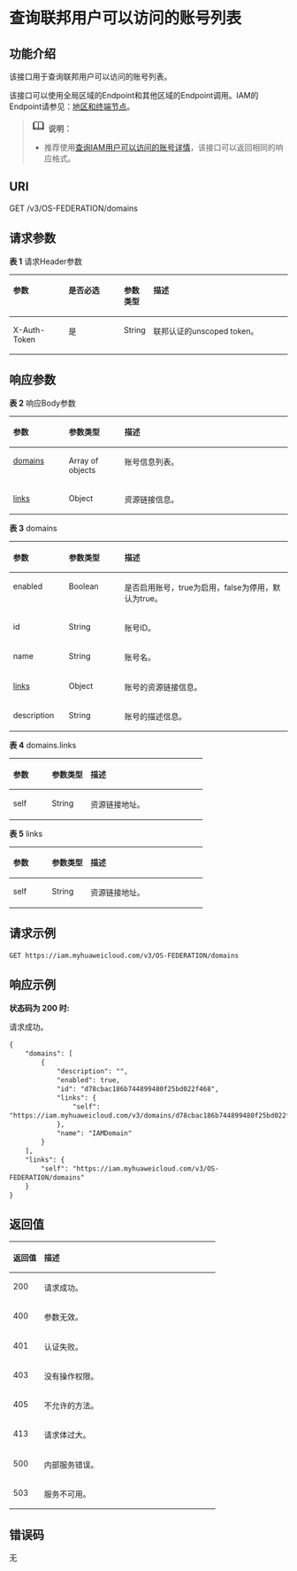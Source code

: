 # 查询联邦用户可以访问的账号列表<a name="zh-cn_topic_0057845596"></a>

## 功能介绍<a name="zh-cn_topic_0224276644_section585735715517"></a>

该接口用于查询联邦用户可以访问的账号列表。

该接口可以使用全局区域的Endpoint和其他区域的Endpoint调用。IAM的Endpoint请参见：[地区和终端节点](https://developer.huaweicloud.com/endpoint?IAM)。

>![](public_sys-resources/icon-note.gif) **说明：**   
>-   推荐使用[查询IAM用户可以访问的账号详情](查询IAM用户可以访问的账号详情.md)，该接口可以返回相同的响应格式。  

## URI<a name="zh-cn_topic_0224276644_section08811457155120"></a>

GET /v3/OS-FEDERATION/domains

## 请求参数<a name="zh-cn_topic_0224276644_section688265725112"></a>

**表 1**  请求Header参数

<a name="zh-cn_topic_0224276644_HeaderParameter"></a>
<table><thead align="left"><tr id="zh-cn_topic_0224276644_row88841357125118"><th class="cellrowborder" valign="top" width="20%" id="mcps1.2.5.1.1"><p id="zh-cn_topic_0224276644_p1088575785119"><a name="zh-cn_topic_0224276644_p1088575785119"></a><a name="zh-cn_topic_0224276644_p1088575785119"></a>参数</p>
</th>
<th class="cellrowborder" valign="top" width="20%" id="mcps1.2.5.1.2"><p id="zh-cn_topic_0224276644_p1088625775112"><a name="zh-cn_topic_0224276644_p1088625775112"></a><a name="zh-cn_topic_0224276644_p1088625775112"></a>是否必选</p>
</th>
<th class="cellrowborder" valign="top" width="10%" id="mcps1.2.5.1.3"><p id="zh-cn_topic_0224276644_p48873577518"><a name="zh-cn_topic_0224276644_p48873577518"></a><a name="zh-cn_topic_0224276644_p48873577518"></a>参数类型</p>
</th>
<th class="cellrowborder" valign="top" width="50%" id="mcps1.2.5.1.4"><p id="zh-cn_topic_0224276644_p1888835712510"><a name="zh-cn_topic_0224276644_p1888835712510"></a><a name="zh-cn_topic_0224276644_p1888835712510"></a>描述</p>
</th>
</tr>
</thead>
<tbody><tr id="zh-cn_topic_0224276644_row1288410575514"><td class="cellrowborder" valign="top" width="20%" headers="mcps1.2.5.1.1 "><p id="zh-cn_topic_0224276644_p188891257135114"><a name="zh-cn_topic_0224276644_p188891257135114"></a><a name="zh-cn_topic_0224276644_p188891257135114"></a>X-Auth-Token</p>
</td>
<td class="cellrowborder" valign="top" width="20%" headers="mcps1.2.5.1.2 "><p id="zh-cn_topic_0224276644_p17890185713515"><a name="zh-cn_topic_0224276644_p17890185713515"></a><a name="zh-cn_topic_0224276644_p17890185713515"></a>是</p>
</td>
<td class="cellrowborder" valign="top" width="10%" headers="mcps1.2.5.1.3 "><p id="zh-cn_topic_0224276644_p78902057165119"><a name="zh-cn_topic_0224276644_p78902057165119"></a><a name="zh-cn_topic_0224276644_p78902057165119"></a>String</p>
</td>
<td class="cellrowborder" valign="top" width="50%" headers="mcps1.2.5.1.4 "><p id="zh-cn_topic_0224276644_p1389115775119"><a name="zh-cn_topic_0224276644_p1389115775119"></a><a name="zh-cn_topic_0224276644_p1389115775119"></a>联邦认证的unscoped token。</p>
</td>
</tr>
</tbody>
</table>

## 响应参数<a name="zh-cn_topic_0224276644_section178923570514"></a>

**表 2**  响应Body参数

<a name="zh-cn_topic_0224276644_zh-cn_topic_0221482482_responseParameter"></a>
<table><thead align="left"><tr id="zh-cn_topic_0224276644_zh-cn_topic_0221482482_row9163335134015"><th class="cellrowborder" valign="top" width="20%" id="mcps1.2.4.1.1"><p id="zh-cn_topic_0224276644_zh-cn_topic_0221482482_p716493574011"><a name="zh-cn_topic_0224276644_zh-cn_topic_0221482482_p716493574011"></a><a name="zh-cn_topic_0224276644_zh-cn_topic_0221482482_p716493574011"></a>参数</p>
</th>
<th class="cellrowborder" valign="top" width="20%" id="mcps1.2.4.1.2"><p id="zh-cn_topic_0224276644_zh-cn_topic_0221482482_p2164173518402"><a name="zh-cn_topic_0224276644_zh-cn_topic_0221482482_p2164173518402"></a><a name="zh-cn_topic_0224276644_zh-cn_topic_0221482482_p2164173518402"></a>参数类型</p>
</th>
<th class="cellrowborder" valign="top" width="60%" id="mcps1.2.4.1.3"><p id="zh-cn_topic_0224276644_zh-cn_topic_0221482482_p10164103514012"><a name="zh-cn_topic_0224276644_zh-cn_topic_0221482482_p10164103514012"></a><a name="zh-cn_topic_0224276644_zh-cn_topic_0221482482_p10164103514012"></a>描述</p>
</th>
</tr>
</thead>
<tbody><tr id="zh-cn_topic_0224276644_zh-cn_topic_0221482482_row141631435154012"><td class="cellrowborder" valign="top" width="20%" headers="mcps1.2.4.1.1 "><p id="zh-cn_topic_0224276644_zh-cn_topic_0221482482_p1116543514018"><a name="zh-cn_topic_0224276644_zh-cn_topic_0221482482_p1116543514018"></a><a name="zh-cn_topic_0224276644_zh-cn_topic_0221482482_p1116543514018"></a><a href="#zh-cn_topic_0224276644_zh-cn_topic_0221482482_response_Rs71DomainsArritem">domains</a></p>
</td>
<td class="cellrowborder" valign="top" width="20%" headers="mcps1.2.4.1.2 "><p id="zh-cn_topic_0224276644_zh-cn_topic_0221482482_p616553534020"><a name="zh-cn_topic_0224276644_zh-cn_topic_0221482482_p616553534020"></a><a name="zh-cn_topic_0224276644_zh-cn_topic_0221482482_p616553534020"></a>Array of objects</p>
</td>
<td class="cellrowborder" valign="top" width="60%" headers="mcps1.2.4.1.3 "><p id="zh-cn_topic_0224276644_zh-cn_topic_0221482482_p17166113514402"><a name="zh-cn_topic_0224276644_zh-cn_topic_0221482482_p17166113514402"></a><a name="zh-cn_topic_0224276644_zh-cn_topic_0221482482_p17166113514402"></a>账号信息列表。</p>
</td>
</tr>
<tr id="zh-cn_topic_0224276644_zh-cn_topic_0221482482_row18163035124015"><td class="cellrowborder" valign="top" width="20%" headers="mcps1.2.4.1.1 "><p id="zh-cn_topic_0224276644_zh-cn_topic_0221482482_p11669350403"><a name="zh-cn_topic_0224276644_zh-cn_topic_0221482482_p11669350403"></a><a name="zh-cn_topic_0224276644_zh-cn_topic_0221482482_p11669350403"></a><a href="#zh-cn_topic_0224276644_zh-cn_topic_0221482482_response_Rs71Links">links</a></p>
</td>
<td class="cellrowborder" valign="top" width="20%" headers="mcps1.2.4.1.2 "><p id="zh-cn_topic_0224276644_zh-cn_topic_0221482482_p101671335124017"><a name="zh-cn_topic_0224276644_zh-cn_topic_0221482482_p101671335124017"></a><a name="zh-cn_topic_0224276644_zh-cn_topic_0221482482_p101671335124017"></a>Object</p>
</td>
<td class="cellrowborder" valign="top" width="60%" headers="mcps1.2.4.1.3 "><p id="zh-cn_topic_0224276644_zh-cn_topic_0221482482_p116753514407"><a name="zh-cn_topic_0224276644_zh-cn_topic_0221482482_p116753514407"></a><a name="zh-cn_topic_0224276644_zh-cn_topic_0221482482_p116753514407"></a>资源链接信息。</p>
</td>
</tr>
</tbody>
</table>

**表 3**  domains

<a name="zh-cn_topic_0224276644_zh-cn_topic_0221482482_response_Rs71DomainsArritem"></a>
<table><thead align="left"><tr id="zh-cn_topic_0224276644_zh-cn_topic_0221482482_row101682353406"><th class="cellrowborder" valign="top" width="20%" id="mcps1.2.4.1.1"><p id="zh-cn_topic_0224276644_zh-cn_topic_0221482482_p1316919352402"><a name="zh-cn_topic_0224276644_zh-cn_topic_0221482482_p1316919352402"></a><a name="zh-cn_topic_0224276644_zh-cn_topic_0221482482_p1316919352402"></a>参数</p>
</th>
<th class="cellrowborder" valign="top" width="20%" id="mcps1.2.4.1.2"><p id="zh-cn_topic_0224276644_zh-cn_topic_0221482482_p1416933504015"><a name="zh-cn_topic_0224276644_zh-cn_topic_0221482482_p1416933504015"></a><a name="zh-cn_topic_0224276644_zh-cn_topic_0221482482_p1416933504015"></a>参数类型</p>
</th>
<th class="cellrowborder" valign="top" width="60%" id="mcps1.2.4.1.3"><p id="zh-cn_topic_0224276644_zh-cn_topic_0221482482_p1517043554017"><a name="zh-cn_topic_0224276644_zh-cn_topic_0221482482_p1517043554017"></a><a name="zh-cn_topic_0224276644_zh-cn_topic_0221482482_p1517043554017"></a>描述</p>
</th>
</tr>
</thead>
<tbody><tr id="zh-cn_topic_0224276644_zh-cn_topic_0221482482_row1116813359406"><td class="cellrowborder" valign="top" width="20%" headers="mcps1.2.4.1.1 "><p id="zh-cn_topic_0224276644_zh-cn_topic_0221482482_p617053510402"><a name="zh-cn_topic_0224276644_zh-cn_topic_0221482482_p617053510402"></a><a name="zh-cn_topic_0224276644_zh-cn_topic_0221482482_p617053510402"></a>enabled</p>
</td>
<td class="cellrowborder" valign="top" width="20%" headers="mcps1.2.4.1.2 "><p id="zh-cn_topic_0224276644_zh-cn_topic_0221482482_p617063517408"><a name="zh-cn_topic_0224276644_zh-cn_topic_0221482482_p617063517408"></a><a name="zh-cn_topic_0224276644_zh-cn_topic_0221482482_p617063517408"></a>Boolean</p>
</td>
<td class="cellrowborder" valign="top" width="60%" headers="mcps1.2.4.1.3 "><p id="zh-cn_topic_0224276644_zh-cn_topic_0221482482_p1517119357403"><a name="zh-cn_topic_0224276644_zh-cn_topic_0221482482_p1517119357403"></a><a name="zh-cn_topic_0224276644_zh-cn_topic_0221482482_p1517119357403"></a>是否启用账号，true为启用，false为停用，默认为true。</p>
</td>
</tr>
<tr id="zh-cn_topic_0224276644_zh-cn_topic_0221482482_row111687359407"><td class="cellrowborder" valign="top" width="20%" headers="mcps1.2.4.1.1 "><p id="zh-cn_topic_0224276644_zh-cn_topic_0221482482_p81711735114017"><a name="zh-cn_topic_0224276644_zh-cn_topic_0221482482_p81711735114017"></a><a name="zh-cn_topic_0224276644_zh-cn_topic_0221482482_p81711735114017"></a>id</p>
</td>
<td class="cellrowborder" valign="top" width="20%" headers="mcps1.2.4.1.2 "><p id="zh-cn_topic_0224276644_zh-cn_topic_0221482482_p717243518403"><a name="zh-cn_topic_0224276644_zh-cn_topic_0221482482_p717243518403"></a><a name="zh-cn_topic_0224276644_zh-cn_topic_0221482482_p717243518403"></a>String</p>
</td>
<td class="cellrowborder" valign="top" width="60%" headers="mcps1.2.4.1.3 "><p id="zh-cn_topic_0224276644_zh-cn_topic_0221482482_p1717213534012"><a name="zh-cn_topic_0224276644_zh-cn_topic_0221482482_p1717213534012"></a><a name="zh-cn_topic_0224276644_zh-cn_topic_0221482482_p1717213534012"></a>账号ID。</p>
</td>
</tr>
<tr id="zh-cn_topic_0224276644_zh-cn_topic_0221482482_row316873513408"><td class="cellrowborder" valign="top" width="20%" headers="mcps1.2.4.1.1 "><p id="zh-cn_topic_0224276644_zh-cn_topic_0221482482_p1817320352402"><a name="zh-cn_topic_0224276644_zh-cn_topic_0221482482_p1817320352402"></a><a name="zh-cn_topic_0224276644_zh-cn_topic_0221482482_p1817320352402"></a>name</p>
</td>
<td class="cellrowborder" valign="top" width="20%" headers="mcps1.2.4.1.2 "><p id="zh-cn_topic_0224276644_zh-cn_topic_0221482482_p11731835164011"><a name="zh-cn_topic_0224276644_zh-cn_topic_0221482482_p11731835164011"></a><a name="zh-cn_topic_0224276644_zh-cn_topic_0221482482_p11731835164011"></a>String</p>
</td>
<td class="cellrowborder" valign="top" width="60%" headers="mcps1.2.4.1.3 "><p id="zh-cn_topic_0224276644_zh-cn_topic_0221482482_p141731335194020"><a name="zh-cn_topic_0224276644_zh-cn_topic_0221482482_p141731335194020"></a><a name="zh-cn_topic_0224276644_zh-cn_topic_0221482482_p141731335194020"></a>账号名。</p>
</td>
</tr>
<tr id="zh-cn_topic_0224276644_zh-cn_topic_0221482482_row8168435104018"><td class="cellrowborder" valign="top" width="20%" headers="mcps1.2.4.1.1 "><p id="zh-cn_topic_0224276644_zh-cn_topic_0221482482_p017443584011"><a name="zh-cn_topic_0224276644_zh-cn_topic_0221482482_p017443584011"></a><a name="zh-cn_topic_0224276644_zh-cn_topic_0221482482_p017443584011"></a><a href="#zh-cn_topic_0224276644_zh-cn_topic_0221482482_response_Rs71DomainsArritemLinks">links</a></p>
</td>
<td class="cellrowborder" valign="top" width="20%" headers="mcps1.2.4.1.2 "><p id="zh-cn_topic_0224276644_zh-cn_topic_0221482482_p11741035144019"><a name="zh-cn_topic_0224276644_zh-cn_topic_0221482482_p11741035144019"></a><a name="zh-cn_topic_0224276644_zh-cn_topic_0221482482_p11741035144019"></a>Object</p>
</td>
<td class="cellrowborder" valign="top" width="60%" headers="mcps1.2.4.1.3 "><p id="zh-cn_topic_0224276644_zh-cn_topic_0221482482_p1617563534010"><a name="zh-cn_topic_0224276644_zh-cn_topic_0221482482_p1617563534010"></a><a name="zh-cn_topic_0224276644_zh-cn_topic_0221482482_p1617563534010"></a>账号的资源链接信息。</p>
</td>
</tr>
<tr id="zh-cn_topic_0224276644_zh-cn_topic_0221482482_row1116843512408"><td class="cellrowborder" valign="top" width="20%" headers="mcps1.2.4.1.1 "><p id="zh-cn_topic_0224276644_zh-cn_topic_0221482482_p4175123554019"><a name="zh-cn_topic_0224276644_zh-cn_topic_0221482482_p4175123554019"></a><a name="zh-cn_topic_0224276644_zh-cn_topic_0221482482_p4175123554019"></a>description</p>
</td>
<td class="cellrowborder" valign="top" width="20%" headers="mcps1.2.4.1.2 "><p id="zh-cn_topic_0224276644_zh-cn_topic_0221482482_p1317643514403"><a name="zh-cn_topic_0224276644_zh-cn_topic_0221482482_p1317643514403"></a><a name="zh-cn_topic_0224276644_zh-cn_topic_0221482482_p1317643514403"></a>String</p>
</td>
<td class="cellrowborder" valign="top" width="60%" headers="mcps1.2.4.1.3 "><p id="zh-cn_topic_0224276644_zh-cn_topic_0221482482_p5176635114010"><a name="zh-cn_topic_0224276644_zh-cn_topic_0221482482_p5176635114010"></a><a name="zh-cn_topic_0224276644_zh-cn_topic_0221482482_p5176635114010"></a>账号的描述信息。</p>
</td>
</tr>
</tbody>
</table>

**表 4**  domains.links

<a name="zh-cn_topic_0224276644_zh-cn_topic_0221482482_response_Rs71DomainsArritemLinks"></a>
<table><thead align="left"><tr id="zh-cn_topic_0224276644_zh-cn_topic_0221482482_row14177163518403"><th class="cellrowborder" valign="top" width="20%" id="mcps1.2.4.1.1"><p id="zh-cn_topic_0224276644_zh-cn_topic_0221482482_p11177133544015"><a name="zh-cn_topic_0224276644_zh-cn_topic_0221482482_p11177133544015"></a><a name="zh-cn_topic_0224276644_zh-cn_topic_0221482482_p11177133544015"></a>参数</p>
</th>
<th class="cellrowborder" valign="top" width="20%" id="mcps1.2.4.1.2"><p id="zh-cn_topic_0224276644_zh-cn_topic_0221482482_p2178335174016"><a name="zh-cn_topic_0224276644_zh-cn_topic_0221482482_p2178335174016"></a><a name="zh-cn_topic_0224276644_zh-cn_topic_0221482482_p2178335174016"></a>参数类型</p>
</th>
<th class="cellrowborder" valign="top" width="60%" id="mcps1.2.4.1.3"><p id="zh-cn_topic_0224276644_zh-cn_topic_0221482482_p5178143512405"><a name="zh-cn_topic_0224276644_zh-cn_topic_0221482482_p5178143512405"></a><a name="zh-cn_topic_0224276644_zh-cn_topic_0221482482_p5178143512405"></a>描述</p>
</th>
</tr>
</thead>
<tbody><tr id="zh-cn_topic_0224276644_zh-cn_topic_0221482482_row4177113504012"><td class="cellrowborder" valign="top" width="20%" headers="mcps1.2.4.1.1 "><p id="zh-cn_topic_0224276644_zh-cn_topic_0221482482_p517903520408"><a name="zh-cn_topic_0224276644_zh-cn_topic_0221482482_p517903520408"></a><a name="zh-cn_topic_0224276644_zh-cn_topic_0221482482_p517903520408"></a>self</p>
</td>
<td class="cellrowborder" valign="top" width="20%" headers="mcps1.2.4.1.2 "><p id="zh-cn_topic_0224276644_zh-cn_topic_0221482482_p1017993515404"><a name="zh-cn_topic_0224276644_zh-cn_topic_0221482482_p1017993515404"></a><a name="zh-cn_topic_0224276644_zh-cn_topic_0221482482_p1017993515404"></a>String</p>
</td>
<td class="cellrowborder" valign="top" width="60%" headers="mcps1.2.4.1.3 "><p id="zh-cn_topic_0224276644_zh-cn_topic_0221482482_p9179153584016"><a name="zh-cn_topic_0224276644_zh-cn_topic_0221482482_p9179153584016"></a><a name="zh-cn_topic_0224276644_zh-cn_topic_0221482482_p9179153584016"></a>资源链接地址。</p>
</td>
</tr>
</tbody>
</table>

**表 5**  links

<a name="zh-cn_topic_0224276644_zh-cn_topic_0221482482_response_Rs71Links"></a>
<table><thead align="left"><tr id="zh-cn_topic_0224276644_zh-cn_topic_0221482482_row91801035154016"><th class="cellrowborder" valign="top" width="20%" id="mcps1.2.4.1.1"><p id="zh-cn_topic_0224276644_zh-cn_topic_0221482482_p10181535114014"><a name="zh-cn_topic_0224276644_zh-cn_topic_0221482482_p10181535114014"></a><a name="zh-cn_topic_0224276644_zh-cn_topic_0221482482_p10181535114014"></a>参数</p>
</th>
<th class="cellrowborder" valign="top" width="20%" id="mcps1.2.4.1.2"><p id="zh-cn_topic_0224276644_zh-cn_topic_0221482482_p1618143544012"><a name="zh-cn_topic_0224276644_zh-cn_topic_0221482482_p1618143544012"></a><a name="zh-cn_topic_0224276644_zh-cn_topic_0221482482_p1618143544012"></a>参数类型</p>
</th>
<th class="cellrowborder" valign="top" width="60%" id="mcps1.2.4.1.3"><p id="zh-cn_topic_0224276644_zh-cn_topic_0221482482_p818119352401"><a name="zh-cn_topic_0224276644_zh-cn_topic_0221482482_p818119352401"></a><a name="zh-cn_topic_0224276644_zh-cn_topic_0221482482_p818119352401"></a>描述</p>
</th>
</tr>
</thead>
<tbody><tr id="zh-cn_topic_0224276644_zh-cn_topic_0221482482_row818003514010"><td class="cellrowborder" valign="top" width="20%" headers="mcps1.2.4.1.1 "><p id="zh-cn_topic_0224276644_zh-cn_topic_0221482482_p19182163513407"><a name="zh-cn_topic_0224276644_zh-cn_topic_0221482482_p19182163513407"></a><a name="zh-cn_topic_0224276644_zh-cn_topic_0221482482_p19182163513407"></a>self</p>
</td>
<td class="cellrowborder" valign="top" width="20%" headers="mcps1.2.4.1.2 "><p id="zh-cn_topic_0224276644_zh-cn_topic_0221482482_p41821435174018"><a name="zh-cn_topic_0224276644_zh-cn_topic_0221482482_p41821435174018"></a><a name="zh-cn_topic_0224276644_zh-cn_topic_0221482482_p41821435174018"></a>String</p>
</td>
<td class="cellrowborder" valign="top" width="60%" headers="mcps1.2.4.1.3 "><p id="zh-cn_topic_0224276644_zh-cn_topic_0221482482_p13183133514401"><a name="zh-cn_topic_0224276644_zh-cn_topic_0221482482_p13183133514401"></a><a name="zh-cn_topic_0224276644_zh-cn_topic_0221482482_p13183133514401"></a>资源链接地址。</p>
</td>
</tr>
</tbody>
</table>

## 请求示例<a name="zh-cn_topic_0224276644_section15925205765110"></a>

```
GET https://iam.myhuaweicloud.com/v3/OS-FEDERATION/domains
```

## 响应示例<a name="zh-cn_topic_0224276644_section4926175795114"></a>

**状态码为 200 时:**

请求成功。

```
{
    "domains": [
        {
            "description": "",
            "enabled": true,
            "id": "d78cbac186b744899480f25bd022f468",
            "links": {
                "self": "https://iam.myhuaweicloud.com/v3/domains/d78cbac186b744899480f25bd022f468"
            },
            "name": "IAMDomain"
        }
    ],
    "links": {
        "self": "https://iam.myhuaweicloud.com/v3/OS-FEDERATION/domains"
    }
}
```

## 返回值<a name="zh-cn_topic_0224276644_section1938135718512"></a>

<a name="zh-cn_topic_0224276644_table4332"></a>
<table><thead align="left"><tr id="zh-cn_topic_0224276644_row793918578510"><th class="cellrowborder" valign="top" width="15%" id="mcps1.1.3.1.1"><p id="zh-cn_topic_0224276644_p1494095745119"><a name="zh-cn_topic_0224276644_p1494095745119"></a><a name="zh-cn_topic_0224276644_p1494095745119"></a>返回值</p>
</th>
<th class="cellrowborder" valign="top" width="85%" id="mcps1.1.3.1.2"><p id="zh-cn_topic_0224276644_p8941185735119"><a name="zh-cn_topic_0224276644_p8941185735119"></a><a name="zh-cn_topic_0224276644_p8941185735119"></a>描述</p>
</th>
</tr>
</thead>
<tbody><tr id="zh-cn_topic_0224276644_row193919577510"><td class="cellrowborder" valign="top" width="15%" headers="mcps1.1.3.1.1 "><p id="zh-cn_topic_0224276644_p1894217579513"><a name="zh-cn_topic_0224276644_p1894217579513"></a><a name="zh-cn_topic_0224276644_p1894217579513"></a>200</p>
</td>
<td class="cellrowborder" valign="top" width="85%" headers="mcps1.1.3.1.2 "><p id="zh-cn_topic_0224276644_p694285735120"><a name="zh-cn_topic_0224276644_p694285735120"></a><a name="zh-cn_topic_0224276644_p694285735120"></a>请求成功。</p>
</td>
</tr>
<tr id="zh-cn_topic_0224276644_row994017578511"><td class="cellrowborder" valign="top" width="15%" headers="mcps1.1.3.1.1 "><p id="zh-cn_topic_0224276644_p19943757175115"><a name="zh-cn_topic_0224276644_p19943757175115"></a><a name="zh-cn_topic_0224276644_p19943757175115"></a>400</p>
</td>
<td class="cellrowborder" valign="top" width="85%" headers="mcps1.1.3.1.2 "><p id="zh-cn_topic_0224276644_p9943165719515"><a name="zh-cn_topic_0224276644_p9943165719515"></a><a name="zh-cn_topic_0224276644_p9943165719515"></a>参数无效。</p>
</td>
</tr>
<tr id="zh-cn_topic_0224276644_row1294035718517"><td class="cellrowborder" valign="top" width="15%" headers="mcps1.1.3.1.1 "><p id="zh-cn_topic_0224276644_p13944857125118"><a name="zh-cn_topic_0224276644_p13944857125118"></a><a name="zh-cn_topic_0224276644_p13944857125118"></a>401</p>
</td>
<td class="cellrowborder" valign="top" width="85%" headers="mcps1.1.3.1.2 "><p id="zh-cn_topic_0224276644_p89459573515"><a name="zh-cn_topic_0224276644_p89459573515"></a><a name="zh-cn_topic_0224276644_p89459573515"></a>认证失败。</p>
</td>
</tr>
<tr id="zh-cn_topic_0224276644_row149401957175112"><td class="cellrowborder" valign="top" width="15%" headers="mcps1.1.3.1.1 "><p id="zh-cn_topic_0224276644_p3945185718512"><a name="zh-cn_topic_0224276644_p3945185718512"></a><a name="zh-cn_topic_0224276644_p3945185718512"></a>403</p>
</td>
<td class="cellrowborder" valign="top" width="85%" headers="mcps1.1.3.1.2 "><p id="zh-cn_topic_0224276644_p29467578518"><a name="zh-cn_topic_0224276644_p29467578518"></a><a name="zh-cn_topic_0224276644_p29467578518"></a>没有操作权限。</p>
</td>
</tr>
<tr id="zh-cn_topic_0224276644_row4940165710518"><td class="cellrowborder" valign="top" width="15%" headers="mcps1.1.3.1.1 "><p id="zh-cn_topic_0224276644_p1094615765119"><a name="zh-cn_topic_0224276644_p1094615765119"></a><a name="zh-cn_topic_0224276644_p1094615765119"></a>405</p>
</td>
<td class="cellrowborder" valign="top" width="85%" headers="mcps1.1.3.1.2 "><p id="zh-cn_topic_0224276644_p1194717570511"><a name="zh-cn_topic_0224276644_p1194717570511"></a><a name="zh-cn_topic_0224276644_p1194717570511"></a>不允许的方法。</p>
</td>
</tr>
<tr id="zh-cn_topic_0224276644_row1794019572515"><td class="cellrowborder" valign="top" width="15%" headers="mcps1.1.3.1.1 "><p id="zh-cn_topic_0224276644_p494885795118"><a name="zh-cn_topic_0224276644_p494885795118"></a><a name="zh-cn_topic_0224276644_p494885795118"></a>413</p>
</td>
<td class="cellrowborder" valign="top" width="85%" headers="mcps1.1.3.1.2 "><p id="zh-cn_topic_0224276644_p694815725114"><a name="zh-cn_topic_0224276644_p694815725114"></a><a name="zh-cn_topic_0224276644_p694815725114"></a>请求体过大。</p>
</td>
</tr>
<tr id="zh-cn_topic_0224276644_row89406574516"><td class="cellrowborder" valign="top" width="15%" headers="mcps1.1.3.1.1 "><p id="zh-cn_topic_0224276644_p1494975785113"><a name="zh-cn_topic_0224276644_p1494975785113"></a><a name="zh-cn_topic_0224276644_p1494975785113"></a>500</p>
</td>
<td class="cellrowborder" valign="top" width="85%" headers="mcps1.1.3.1.2 "><p id="zh-cn_topic_0224276644_p17949175712514"><a name="zh-cn_topic_0224276644_p17949175712514"></a><a name="zh-cn_topic_0224276644_p17949175712514"></a>内部服务错误。</p>
</td>
</tr>
<tr id="zh-cn_topic_0224276644_row16940057115120"><td class="cellrowborder" valign="top" width="15%" headers="mcps1.1.3.1.1 "><p id="zh-cn_topic_0224276644_p19501757165116"><a name="zh-cn_topic_0224276644_p19501757165116"></a><a name="zh-cn_topic_0224276644_p19501757165116"></a>503</p>
</td>
<td class="cellrowborder" valign="top" width="85%" headers="mcps1.1.3.1.2 "><p id="zh-cn_topic_0224276644_p1395115715517"><a name="zh-cn_topic_0224276644_p1395115715517"></a><a name="zh-cn_topic_0224276644_p1395115715517"></a>服务不可用。</p>
</td>
</tr>
</tbody>
</table>

## 错误码<a name="zh-cn_topic_0224276644_section1195117577519"></a>

无

